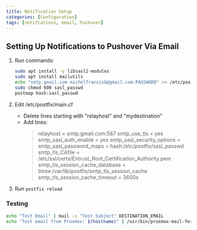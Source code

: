 ```yaml
---
title: Notification Setup
categories: [Configuration]
tags: [notifcations, email, Pushover]
---
```


## Setting Up Notifications to Pushover Via Email

1. Run commands:
    ```bash
    sudo apt install -y libsasl2-modules
    sudo apt install mailutils
    echo "smtp.gmail.com michelfrancisb@gmail.com:PASSWORD" >> /etc/postfix/sasl_passwd
    sudo chmod 600 sasl_passwd
    postmap hash:sasl_passwd
    ```
2. Edit /etc/postfix/main.cf
   - Delete lines starting with "relayhost" and "mydestination"
   - Add lines:
      > relayhost = smtp.gmail.com:587
      smtp_use_tls = yes
      smtp_sasl_auth_enable = yes
      smtp_sasl_security_options =
      smtp_sasl_password_maps = hash:/etc/postfix/sasl_passwd
      smtp_tls_CAfile = /etc/ssl/certs/Entrust_Root_Certification_Authority.pem
      smtp_tls_session_cache_database = btree:/var/lib/postfix/smtp_tls_session_cache
      smtp_tls_session_cache_timeout = 3600s

3. Run `postfix reload`

### Testing

```bash
echo "Test Email" | mail -s "Test Subject" DESTINATION_EMAIL
echo "Test email from Proxmox: $(hostname)" | /usr/bin/proxmox-mail-forward
```
